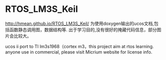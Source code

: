 RTOS_LM3S_Keil
==============


http://hmean.github.io/RTOS_LM3S_Keil/ 为使用doxygen输出的ucos文档,包括函数静态调用图，数据结构等.
出于学习目的,没有很好的掩藏代码信息，部分图片会比较大。


ucos ii port to TI lm3s1968（cortex m3，this project aim at rtos  learning. anyone use in commercial, please visit Micrium website
for license info.


